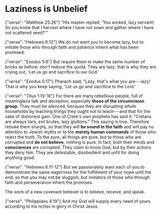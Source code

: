 Laziness is Unbelief
========================================================================

{"verse": "Matthew 25:26"}
"His master replied, 'You wicked, lazy servant! So you knew that I harvest where I have not sown and gather where I have not scattered seed?'"

{"verse": "Hebrews 6:12"}
We do not want you to become lazy, but to imitate those who through faith and patience inherit what has been promised.

{"verse": "Exodus 5:8"}
But require them to make the same number of bricks as before; don't reduce the quota. They are lazy; that is why they are crying out, 'Let us go and sacrifice to our God.'

{"verse": "Exodus 5:17"}
Pharaoh said, "Lazy, that's what you are---lazy! That is why you keep saying, 'Let us go and sacrifice to the Lord.'

{"verse": "Titus 1:10-16"}
For there are many rebellious people, full of meaningless talk and deception, especially **those of the circumcision group**. They must be silenced, because they are disrupting whole households by teaching things they ought not to teach---and that for the sake of dishonest gain. One of Crete's own prophets has said it: "Cretans are always liars, evil brutes, lazy gluttons." This saying is true. Therefore rebuke them sharply, so that they will **be sound in the faith** and will pay no attention to Jewish myths or to the **merely human commands** of those who reject the truth. To the pure, all things are pure, but to those who are corrupted and **do not believe**, nothing is pure. In fact, both their minds and **consciences** are corrupted. They claim to know God, but by their actions they deny him. They are detestable, disobedient and unfit for doing anything good.

{"verse": "Hebrews 6:11-12"}
But we passionately want each of you to demonstrate the same eagerness for the fulfillment of your hope until the end, so that you may not be sluggish, but imitators of those who through faith and perseverance inherit the promises.

The work of a new covenant believer is to believe, receive, and speak.

{"verse": "Philippians 4:19"}
And my God will supply every need of yours according to his riches in glory in Christ Jesus.

<!--

FBV Titus 1:10-16

10 For there are many rebels around who talk a lot of deceptive nonsense, especially from the **circumcision** group. 11 Their talking must stop, these people who throw whole families into turmoil, teaching things that aren’t right for the sake of making money. 12 As someone of their own people, a prophet, has stated, “Cretans are always liars, evil beasts who are lazy, greedy people.” 13 This is a true statement! Consequently give them a good telling-off so that they can have a healthy **trust** in God, 14 not paying attention to Jewish myths and **human commandments** from those who deviate from the **truth**. 15 To those who have clean minds everything is clean, but to those who are corrupt and refuse to **trust** in God, nothing is clean—both their minds and their consciences are corrupt. 16They claim to know God, but they prove this is false by what they do. They are detestable and disobedient, worthless for doing anything good.


Amplified Titus 1:10-16

    10For there are many disorderly and unruly men who are idle (vain, empty) and misleading talkers and self-deceivers and deceivers of others. [This is true] especially of those of the **circumcision** party [who have come over from **Judaism**].

    11Their mouths must be stopped, for they are mentally distressing and subverting whole families by teaching what they ought not to teach, for the purpose of getting base advantage and disreputable gain.

    12One of their [very] number, a prophet of their own, said, Cretans are always liars, hurtful beasts, idle and lazy gluttons.

    13And this account of them is [really] true. Because it is [true], rebuke them sharply [deal sternly, even severely with them], so that they may be sound in the **faith** and free from error,

    14[And may show their soundness by] ceasing to give attention to Jewish myths and fables or to **rules** [laid down] by [mere] men who reject and turn their backs on the **Truth**.

    15To the pure [in heart and conscience] all things are pure, but to the defiled and corrupt and unbelieving nothing is pure; their very minds and consciences are defiled and polluted.

    16They profess to know God [to recognize, perceive, and be acquainted with Him], but deny and disown and renounce Him by what they do; they are detestable and loathsome, **unbelieving** and disobedient and disloyal and rebellious, and [they are] unfit and worthless for good work (deed or enterprise) of any kind.


{"verse": "Proverbs 6:6-11"}
Go to the ant, you sluggard; consider its ways and be wise!  It has no commander, no overseer or ruler, yet it stores its provisions in summer and gathers its food at harvest.  How long will you lie there, you sluggard?  When will you get up from your sleep?  A little sleep, a little slumber, a little folding of the hands to rest- and poverty will come on you like a bandit and scarcity like an armed man.

{"verse": "Proverbs 10:4"}
Lazy hands make for poverty, but diligent hands bring wealth.

{"verse": "Proverbs 12:27"}
The lazy do not roast any game, but the diligent feed on the riches of the hunt.

{"verse": "Proverbs 26:13-16"}
The sluggard says, "There is a lion in the road!  A lion in the streets!" Like a door that turns on its hinges, so a sluggard turns on his bed.  The sluggard plunges his hand in the dish; he is too lazy to bring it back to his mouth.  The sluggard is wiser in his own estimation than seven people who respond with good sense.
-->
